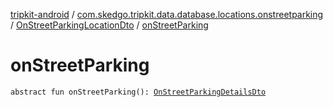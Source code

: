 [tripkit-android](../../index.md) / [com.skedgo.tripkit.data.database.locations.onstreetparking](../index.md) / [OnStreetParkingLocationDto](index.md) / [onStreetParking](./on-street-parking.md)

# onStreetParking

`abstract fun onStreetParking(): `[`OnStreetParkingDetailsDto`](../-on-street-parking-details-dto/index.md)